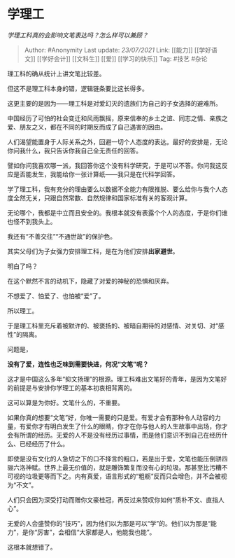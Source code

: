 # 学理工
*学理工科真的会影响文笔表达吗？怎么样可以兼顾？*

> Author: #Anonymity
> Last update: *23/07/2021* 
> Link: [[能力]] [[学好语文]] [[学好会计]] [[文科生]] [[爱]] [[学习的快乐]]
> Tag: #技艺 #杂论

理工科的确从统计上讲文笔比较差。

但这不是理工科本身的错，逻辑链条要比这长得多。

这更主要的是因为——理工科是对爱幻灭的遗族们为自己的子女选择的避难所。

中国经历了可怕的社会变迁和风雨飘摇，原来信奉的乡土之谊、同志之情、亲族之爱、朋友之义，都在不同的时期反而成了自己遇害的因由。

人们渴望能置身于人际关系之外，回避一切个人态度的表达。最好的安排是，无论你问我什么，我只告诉你我自己全无责任的回答。

譬如你问我喜欢哪一派，我回答你这个没有科学研究，于是可以不答。你问我这反应是否能发生，我能给你一张计算纸——我只是在代科学回答。

学了理工科，我有充分的理由要么以数据不全能力有限推脱、要么给你与我个人态度全然无关，只跟自然常数、自然规律和国家标准有关的客观计算。

无论哪个，我都是中立而且安全的。我根本就没有表露个个人的态度，于是你们谁也怪不到我头上。

我还有“不善交往”“不通世故”的保护色。

其实父母们为子女强力安排理工科，是在为他们安排**出家避世**。

明白了吗？

在这个默然不言的动机下，隐藏了对爱的神秘的恐惧和厌弃。

不想爱了、怕爱了、也怕被“爱”了。

所以理工。

于是理工科里充斥着被默许的、被褒扬的、被暗自期待的对感情、对关切、对“感性”的隔离。

问题是，

**没有了爱，连性也乏味到需要快进，何况“文笔”呢？**

这才是中国这么多年“抑文扬理”的根源。理工科难出文笔好的青年，是因为文笔好的前提是与安排你学理工的基本初衷相背离的。

这可以算是为你好。文笔什么的，不重要。

如果你真的想要“文笔”好，你唯一需要的只是爱。有爱才会有那种令人动容的力量，有爱你才有明白发生了什么的眼睛，你才在你与他人的人生故事中出场，你才会有所谓的经历。无爱的人不是没有经历过事情，而是他们意识不到自己在经历什么、已经经历了什么。

即使是没有文化的人急切之下的口不择言的粗口，若是出于爱，文笔也能压倒骈四骊六洛神赋。世界上最无价值的，就是雕饰繁复而没有心的垃圾。那甚至比污糟不可视的垃圾更等而下之。内有真爱，语言形式的“粗粝”反而只会增色，并不会被视为“不文”。

人们只会因为深受打动而赠你文豪桂冠，再反过来赞叹你如何“质朴不文、直指人心”。

无爱的人会盛赞你的“技巧”，因为他们以为那是可以“学”的。他们以为那是“能力”，是你“厉害”，会相信“大家都是人，他能我也能”。

这根本就想错了。



